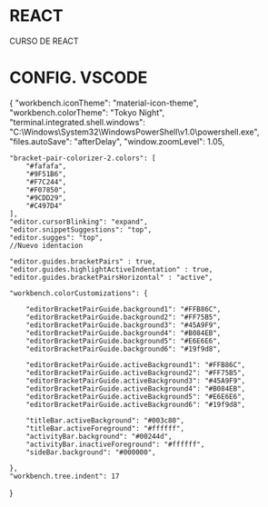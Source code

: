# REACT
CURSO DE REACT
# CONFIG. VSCODE
{
    "workbench.iconTheme": "material-icon-theme",
    "workbench.colorTheme": "Tokyo Night",
    "terminal.integrated.shell.windows": "C:\\Windows\\System32\\WindowsPowerShell\\v1.0\\powershell.exe",
    "files.autoSave": "afterDelay",
    "window.zoomLevel": 1.05,

    "bracket-pair-colorizer-2.colors": [
        "#fafafa",
        "#9F51B6",
        "#F7C244",
        "#F07850",
        "#9CDD29",
        "#C497D4"
    ],
    "editor.cursorBlinking": "expand",
    "editor.snippetSuggestions": "top",
    "editor.sugges": "top",
    //Nuevo identacion

    "editor.guides.bracketPairs" : true,
    "editor.guides.highlightActiveIndentation" : true,
    "editor.guides.bracketPairsHorizontal" : "active",
    
    "workbench.colorCustomizations": {
        
        "editorBracketPairGuide.background1": "#FFB86C",
        "editorBracketPairGuide.background2": "#FF75B5",
        "editorBracketPairGuide.background3": "#45A9F9",
        "editorBracketPairGuide.background4": "#B084EB",
        "editorBracketPairGuide.background5": "#E6E6E6",
        "editorBracketPairGuide.background6": "#19f9d8",

        "editorBracketPairGuide.activeBackground1": "#FFB86C",
        "editorBracketPairGuide.activeBackground2": "#FF75B5",
        "editorBracketPairGuide.activeBackground3": "#45A9F9",
        "editorBracketPairGuide.activeBackground4": "#B084EB",
        "editorBracketPairGuide.activeBackground5": "#E6E6E6",
        "editorBracketPairGuide.activeBackground6": "#19f9d8",

        "titleBar.activeBackground": "#003c80",
        "titleBar.activeForeground": "#ffffff",
        "activityBar.background": "#00244d",
        "activityBar.inactiveForeground": "#ffffff",
        "sideBar.background": "#000000",
        
    },
    "workbench.tree.indent": 17
}
